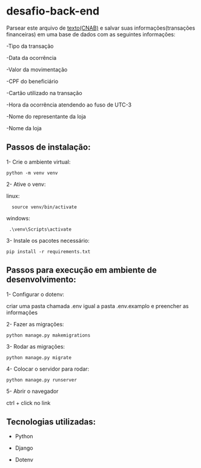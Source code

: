 # desafio-back-end
>
Parsear este arquivo de [texto(CNAB)](https://github.com/Angelmzm/desafio-back-end/blob/main/CNAB.txt) e salvar suas informações(transações financeiras) em uma base de dados com as seguintes informações: 
>
-Tipo da transação
>
-Data da ocorrência
>
-Valor da movimentação
>
-CPF do beneficiário
>
-Cartão utilizado na transação
>
-Hora da ocorrência atendendo ao fuso de UTC-3
>
-Nome do representante da loja
>
-Nome da loja
>

## Passos de instalação:
>
1- Crie o ambiente virtual:
```
python -m venv venv
```
>
2- Ative o venv:
>
linux:
```
  source venv/bin/activate
 ```
windows:
 ```
  .\venv\Scripts\activate
 ```
 >
 3- Instale os pacotes necessário:
```
pip install -r requirements.txt
```   
## Passos para execução em ambiente de desenvolvimento:
>
1- Configurar o dotenv:
>
criar uma pasta chamada .env igual a pasta .env.examplo e preencher as informações
>
 2- Fazer as migrações:
```
python manage.py makemigrations
```
3- Rodar as migrações:
```
python manage.py migrate
```
4- Colocar o servidor para rodar:
```
python manage.py runserver  
```
5- Abrir o navegador
>
ctrl + click no link 
>
## Tecnologias utilizadas:
>
- Python
>
- Django
>
- Dotenv
>
